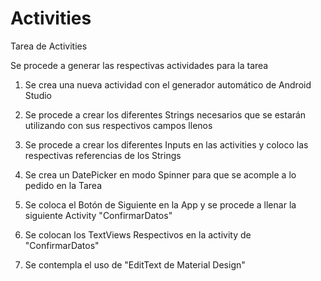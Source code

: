 # Activities
Tarea de Activities

Se procede a generar las respectivas actividades para la tarea

1) Se crea una nueva actividad con el generador automático de Android Studio

2) Se procede a crear los diferentes Strings necesarios que se estarán utilizando con sus respectivos campos llenos

3) Se procede a crear los diferentes Inputs en las activities y coloco las respectivas referencias de los Strings

4) Se crea un DatePicker en modo Spinner para que se acomple a lo pedido en la Tarea

5) Se coloca el Botón de Siguiente en la App y se procede a llenar la siguiente Activity "ConfirmarDatos"

6) Se colocan los TextViews Respectivos en la activity de "ConfirmarDatos"

7) Se contempla el uso de "EditText de Material Design"




